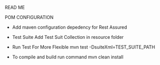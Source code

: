 READ ME

POM CONFIGURATION
- Add maven configuration depedency for Rest Assured
  <!-- https://mvnrepository.com/artifact/io.rest-assured/rest-assured -->

- Test Suite 
  Add Test Suit Collection in resource folder

- Run Test For More Flexible
  mvn test -DsuiteXml=TEST_SUITE_PATH

- To compile and build run command
  mvn clean install